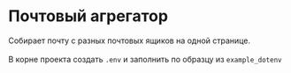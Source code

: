 # Почтовый агрегатор
Собирает почту с разных почтовых ящиков на одной странице.
<br>
<br>
В корне проекта создать <code>.env</code> и заполнить по образцу из <code>example_dotenv</code>